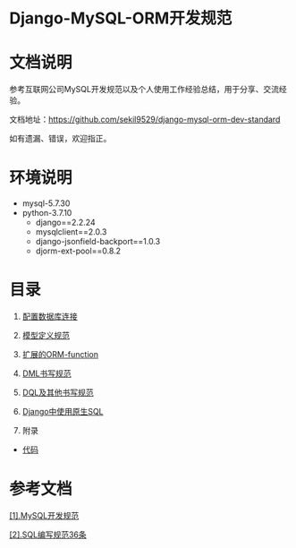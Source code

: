 # Django-MySQL-ORM开发规范

# 文档说明

参考互联网公司MySQL开发规范以及个人使用工作经验总结，用于分享、交流经验。

文档地址：https://github.com/sekil9529/django-mysql-orm-dev-standard

如有遗漏、错误，欢迎指正。

# 环境说明

- mysql-5.7.30
- python-3.7.10
  - django==2.2.24
  - mysqlclient==2.0.3
  - django-jsonfield-backport==1.0.3
  - djorm-ext-pool==0.8.2

# 目录

1. [配置数据库连接](https://github.com/sekil9529/django-mysql-orm-dev-standard/blob/master/1.%E9%85%8D%E7%BD%AE%E6%95%B0%E6%8D%AE%E5%BA%93%E8%BF%9E%E6%8E%A5.md)

2. [模型定义规范](https://github.com/sekil9529/django-mysql-orm-dev-standard/blob/master/2.%E6%A8%A1%E5%9E%8B%E5%AE%9A%E4%B9%89%E8%A7%84%E8%8C%83.md)

3. [扩展的ORM-function](https://github.com/sekil9529/django-mysql-orm-dev-standard/blob/master/3.%E6%89%A9%E5%B1%95%E7%9A%84ORM-function.md)

4. [DML书写规范](https://github.com/sekil9529/django-mysql-orm-dev-standard/blob/master/4.DML%E4%B9%A6%E5%86%99%E8%A7%84%E8%8C%83.md)

5. [DQL及其他书写规范](https://github.com/sekil9529/django-mysql-orm-dev-standard/blob/master/5.DQL%E5%8F%8A%E5%85%B6%E4%BB%96%E4%B9%A6%E5%86%99%E8%A7%84%E8%8C%83.md)

6. [Django中使用原生SQL](https://github.com/sekil9529/django-mysql-orm-dev-standard/blob/master/6.Django%E4%B8%AD%E4%BD%BF%E7%94%A8%E5%8E%9F%E7%94%9FSQL.md)

7. 附录

  - [代码](https://github.com/sekil9529/django-mysql-orm-dev-standard/tree/master/libs)

# 参考文档

[[1].MySQL开发规范](https://github.com/sekil9529/sql-dev-standard/blob/master/MySQL%E5%BC%80%E5%8F%91%E8%A7%84%E8%8C%83.md)

[[2].SQL编写规范36条](https://github.com/zhishutech/mysql-sql-standard/blob/master/sql/sql_write_note.md)



